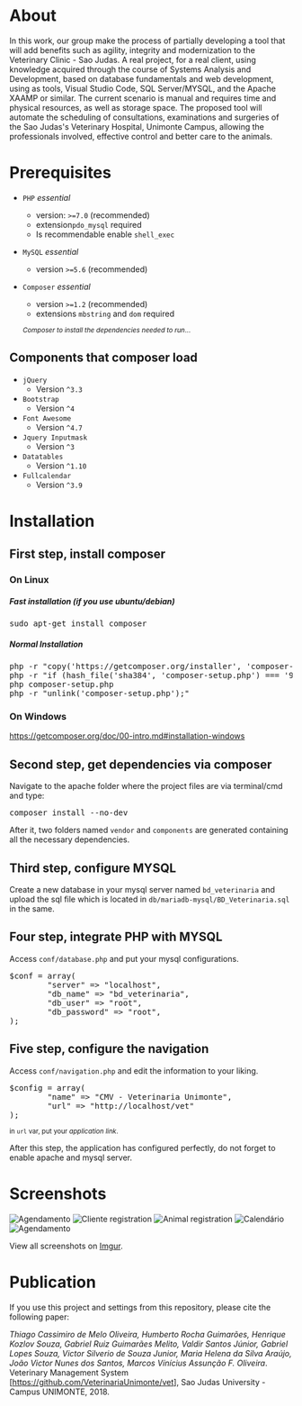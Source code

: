 # About
In this work, our group make the process of partially developing a tool that will add benefits such as agility, integrity and modernization to the Veterinary Clinic - Sao Judas. A real project, for a real client, using knowledge acquired through the course of Systems Analysis and Development, based on database fundamentals and web development, using as tools, Visual Studio Code, SQL Server/MYSQL, and the Apache XAAMP or similar. The current scenario is manual and requires time and physical resources, as well as storage space. The proposed tool will automate the scheduling of consultations, examinations and surgeries of the Sao Judas's Veterinary Hospital, Unimonte Campus, allowing the professionals involved, effective control and better care to the animals.

# Prerequisites

- `PHP` *_essential_*
	- version: `>=7.0` (recommended)
	-  extension`pdo_mysql` required
  - Is recommendable enable `shell_exec`
  
- `MySQL` *_essential_*
	- version `>=5.6` (recommended)
  
- `Composer` *_essential_*
	- version `>=1.2` (recommended)
	- extensions `mbstring` and `dom` required

	 <small>*Composer to install the dependencies needed to run*...</small>
   
## Components that composer load
- `jQuery`
	- Version `^3.3`
- `Bootstrap`
	- Version `^4`
- `Font Awesome`
	- Version `^4.7`
- `Jquery Inputmask`
	- Version `^3`
- `Datatables`
	- Version `^1.10`
- `Fullcalendar`
	- Version `^3.9`

# Installation

## First step, install composer
### On Linux

##### Fast installation (if you use ubuntu/debian)
<pre>sudo apt-get install composer</pre>

##### Normal Installation

<pre>php -r "copy('https://getcomposer.org/installer', 'composer-setup.php');"
php -r "if (hash_file('sha384', 'composer-setup.php') === '93b54496392c062774670ac18b134c3b3a95e5a5e5c8f1a9f115f203b75bf9a129d5daa8ba6a13e2cc8a1da0806388a8') { echo 'Installer verified'; } else { echo 'Installer corrupt'; unlink('composer-setup.php'); } echo PHP_EOL;"
php composer-setup.php
php -r "unlink('composer-setup.php');"</pre>

### On Windows
<a href="https://getcomposer.org/doc/00-intro.md#installation-windows" target="_blank">https://getcomposer.org/doc/00-intro.md#installation-windows</a>

## Second step, get dependencies via composer
Navigate to the apache folder where the project files are via terminal/cmd and type:
<pre>composer install --no-dev</pre>

After it, two folders named `vendor` and `components` are generated containing all the necessary dependencies.

## Third step, configure MYSQL
Create a new database in your mysql server named `bd_veterinaria` and upload the sql file which is located in `db/mariadb-mysql/BD_Veterinaria.sql` in the same.

## Four step, integrate PHP with MYSQL
Access `conf/database.php` and put your mysql configurations.
<pre>
$conf = array(
        "server" => "localhost",   
        "db_name" => "bd_veterinaria",
        "db_user" => "root",  
        "db_password" => "root",
); 
</pre>

## Five step, configure the navigation
Access `conf/navigation.php` and edit the information to your liking.
<pre>
$config = array(
        "name" => "CMV - Veterinaria Unimonte",
        "url" => "http://localhost/vet"
); 
</pre>
<small>in `url` var, put your *application link*.</small>

After this step, the application has configured perfectly, do not forget to enable apache and mysql server.

# Screenshots

<img src="https://i.imgur.com/82cXESR.png" alt="Agendamento">

<img src="https://i.imgur.com/zmit1Zr.png" alt="Cliente registration">

<img src="https://i.imgur.com/sdF6ksp.png" alt="Animal registration">

<img src="https://i.imgur.com/tnXGciR.png" alt="Calendário">

<img src="https://i.imgur.com/nFmh7AV.png" alt="Agendamento">

View all screenshots on <a href="https://imgur.com/a/E6djmNv">Imgur</a>.



# Publication
If you use this project and settings from this repository, please cite the following paper:

_Thiago Cassimiro de Melo Oliveira, Humberto Rocha Guimarões, Henrique Kozlov Souza, Gabriel Ruiz Guimarães Melito, Valdir Santos Júnior, Gabriel Lopes Souza, Victor Silverio de Souza Junior, Maria Helena da Silva Araújo, João Victor Nunes dos Santos, Marcos Vínícius Assunção F. Oliveira_. Veterinary Management System [<a href="https://github.com/VeterinariaUnimonte/vet">https://github.com/VeterinariaUnimonte/vet</a>], Sao Judas University - Campus UNIMONTE, 2018.

 





	

  
  
  
  

